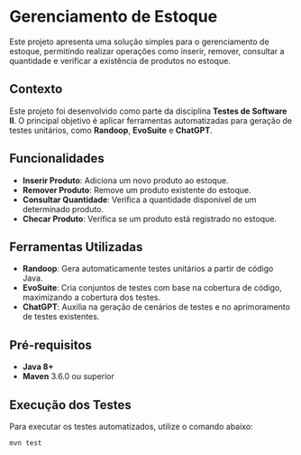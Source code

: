 # Gerenciamento de Estoque

Este projeto apresenta uma solução simples para o gerenciamento de estoque, permitindo realizar operações como inserir, remover, consultar a quantidade e verificar a existência de produtos no estoque.

## Contexto

Este projeto foi desenvolvido como parte da disciplina **Testes de Software II**. O principal objetivo é aplicar ferramentas automatizadas para geração de testes unitários, como **Randoop**, **EvoSuite** e **ChatGPT**. 
## Funcionalidades

- **Inserir Produto**: Adiciona um novo produto ao estoque.
- **Remover Produto**: Remove um produto existente do estoque.
- **Consultar Quantidade**: Verifica a quantidade disponível de um determinado produto.
- **Checar Produto**: Verifica se um produto está registrado no estoque.

## Ferramentas Utilizadas

- **Randoop**: Gera automaticamente testes unitários a partir de código Java.
- **EvoSuite**: Cria conjuntos de testes com base na cobertura de código, maximizando a cobertura dos testes.
- **ChatGPT**: Auxilia na geração de cenários de testes e no aprimoramento de testes existentes.

## Pré-requisitos

- **Java 8+**
- **Maven** 3.6.0 ou superior

## Execução dos Testes

Para executar os testes automatizados, utilize o comando abaixo:

```bash
mvn test
